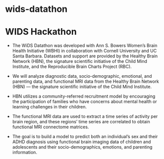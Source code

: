 # wids-datathon
# WIDS Hackathon

* The WiDS Datathon was developed with Ann S. Bowers Women’s Brain Health Initiative (WBHI) in collaboration with Cornell University and UC Santa Barbara. Datasets and support are provided by the Healthy Brain Network (HBN), the signature scientific initiative of the Child Mind Institute, and the Reproducible Brain Charts Project (RBC).

* We will analyze diagnostic data, socio-demographic, emotional, and parenting data, and functional MRI data from the Healthy Brain Network (HBN) — the signature scientific initiative of the Child Mind Institute.
* HBN utilizes a community-referred recruitment model by encouraging the participation of families who have concerns about mental health or learning challenges in their children.
* The functional MRI data are used to extract a time series of activity per brain region, and these regions’ time series are correlated to obtain functional MRI connectome matrices.

* The goal is to build a model to predict both an individual’s sex and their ADHD diagnosis using functional brain imaging data of children and adolescents and their socio-demographics, emotions, and parenting information.
